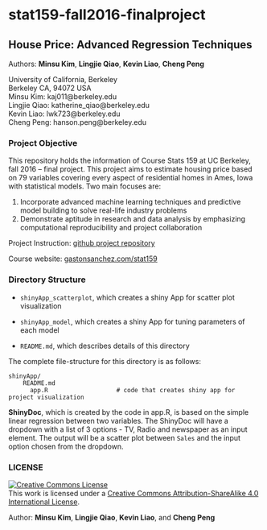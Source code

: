 # stat159-fall2016-finalproject

## House Price: Advanced Regression Techniques

Authors: **Minsu Kim**, **Lingjie Qiao**, **Kevin Liao**, **Cheng Peng**
<div>
University of California, Berkeley </br>
Berkeley CA, 94072 USA </br>
Minsu Kim: kaj011@berkeley.edu </br>
Lingjie Qiao: katherine_qiao@berkeley.edu </br>
Kevin Liao: lwk723@berkeley.edu </br>
Cheng Peng: hanson.peng@berkeley.edu </br>
</div>

### Project Objective
This repository holds the information of Course Stats 159 at UC Berkeley, fall 2016 – final project. This project aims to estimate housing price based on 79 variables covering every aspect of residential homes in Ames, Iowa with statistical models. Two main focuses are:
1. Incorporate advanced machine learning techniques and predictive model building to solve real-life industry problems
2. Demonstrate aptitude in research and data analysis by emphasizing computational reproducibility and project collaboration 

Project Instruction: [github project repository](https://github.com/ucb-stat159/stat159-fall-2016/blob/master/projects/proj03/stat159-final-project.rmd)

Course website: [gastonsanchez.com/stat159](http://gastonsanchez.com/stat159)

### Directory Structure 

* `shinyApp_scatterplot`, which creates a shiny App for scatter plot visualization

* `shinyApp_model`, which creates a shiny App for tuning parameters of each model

* `README.md`, which describes details of this directory


The complete file-structure for this directory is as follows:
```
shinyApp/
	README.md
	  app.R                   # code that creates shiny app for project visualization

```
**ShinyDoc**, which is created by the code in app.R, is based on the simple linear regression between two variables. The ShinyDoc will have a dropdown with a list of 3 options - TV, Radio and newspaper as an input element. The output will be a scatter plot between `Sales` and the input option chosen from the dropdown.

### LICENSE

<a rel="license" href="http://creativecommons.org/licenses/by-sa/4.0/"><img alt="Creative Commons License" style="border-width:0" src="https://i.creativecommons.org/l/by-sa/4.0/88x31.png" /></a><br />This work is licensed under a <a rel="license" href="http://creativecommons.org/licenses/by-sa/4.0/">Creative Commons Attribution-ShareAlike 4.0 International License</a>.

Author: **Minsu Kim**, **Lingjie Qiao**, **Kevin Liao**, and **Cheng Peng**





